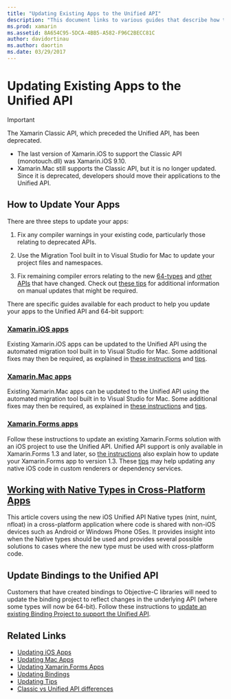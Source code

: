 ```yaml
---
title: "Updating Existing Apps to the Unified API"
description: "This document links to various guides that describe how to update Xamarin applications to the Unified API. It discusses Xamarin.iOS apps, Xamarin.Mac apps. Xamarin.Forms apps, native types in cross-platform apps, and binding projects."
ms.prod: xamarin
ms.assetid: 8A654C95-5DCA-4BB5-A582-F96C2BECC81C
author: davidortinau
ms.author: daortin
ms.date: 03/29/2017
---
```


# Updating Existing Apps to the Unified API

> [!IMPORTANT]
> The Xamarin Classic API, which preceded the Unified API, has been
> deprecated.
>
> - The last version of Xamarin.iOS to support the Classic API
>   (monotouch.dll) was Xamarin.iOS 9.10.
> - Xamarin.Mac still supports the Classic API, but it is no longer
>   updated. Since it is deprecated, developers should move their
>   applications to the Unified API.

## How to Update Your Apps

There are three steps to update your apps:

1. Fix any compiler warnings in your existing code,
    particularly those relating to deprecated APIs.

2. Use the Migration Tool built in to Visual Studio for Mac
    to update your project files and namespaces.

3. Fix remaining compiler errors relating to the new
    [64-types](~/cross-platform/macios/nativetypes.md)
    and [other APIs](~/cross-platform/macios/unified/overview.md#deprecated-typos)
    that have changed. Check out [these tips](~/cross-platform/macios/unified/updating-tips.md)
    for additional information on manual updates that
    might be required.

There are specific guides available for each product to help you update
your apps to the Unified API and 64-bit support:

### [Xamarin.iOS apps](~/cross-platform/macios/unified/updating-ios-apps.md)

Existing Xamarin.iOS apps can be updated to the Unified API using
the automated migration tool built in to Visual Studio for Mac. Some additional
fixes may then be required, as explained in [these instructions](~/cross-platform/macios/unified/updating-ios-apps.md)
and [tips](~/cross-platform/macios/unified/updating-tips.md).

### [Xamarin.Mac apps](~/cross-platform/macios/unified/updating-mac-apps.md)

Existing Xamarin.Mac apps can be updated to the Unified API using
the automated migration tool built in to Visual Studio for Mac. Some additional
fixes may then be required, as explained in [these instructions](~/cross-platform/macios/unified/updating-mac-apps.md)
and [tips](~/cross-platform/macios/unified/updating-tips.md).

### [Xamarin.Forms apps](~/cross-platform/macios/unified/updating-xamarin-forms-apps.md)

Follow these instructions to update an existing Xamarin.Forms
solution with an iOS project to use the Unified API. Unified API
support is only available in Xamarin.Forms 1.3 and later, so
[the instructions](~/cross-platform/macios/unified/updating-xamarin-forms-apps.md) also explain how
to update your Xamarin.Forms app to version 1.3. These [tips](~/cross-platform/macios/unified/updating-tips.md)
may help updating any native iOS code in custom renderers or
dependency services.

## [Working with Native Types in Cross-Platform Apps](~/cross-platform/macios/nativetypes.md)

This article covers using the new iOS Unified API Native types (nint, nuint, nfloat) in a cross-platform application where code is shared with non-iOS devices such as Android or Windows Phone OSes. It provides insight into when the Native types should be used and provides several possible solutions to cases where the new type must be used with cross-platform code.

## Update Bindings to the Unified API

Customers that have created bindings to Objective-C libraries
will need to update the binding project to reflect changes
in the underlying API (where some types will now be 64-bit).
Follow these instructions to [update an existing Binding Project to support the Unified API](~/cross-platform/macios/unified/update-binding.md).

## Related Links

- [Updating iOS Apps](~/cross-platform/macios/unified/updating-ios-apps.md)
- [Updating Mac Apps](~/cross-platform/macios/unified/updating-mac-apps.md)
- [Updating Xamarin.Forms Apps](~/cross-platform/macios/unified/updating-xamarin-forms-apps.md)
- [Updating Bindings](~/cross-platform/macios/unified/update-binding.md)
- [Updating Tips](~/cross-platform/macios/unified/updating-tips.md)
- [Classic vs Unified API differences](https://github.com/xamarin/release-notes-archive/blob/master/release-notes/ios/api_changes/classic-vs-unified-8.6.0/index.md)
